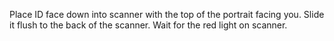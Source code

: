 Place ID face down into scanner with the top of the portrait facing you. Slide it flush to the back of the scanner. Wait for the red light on scanner.